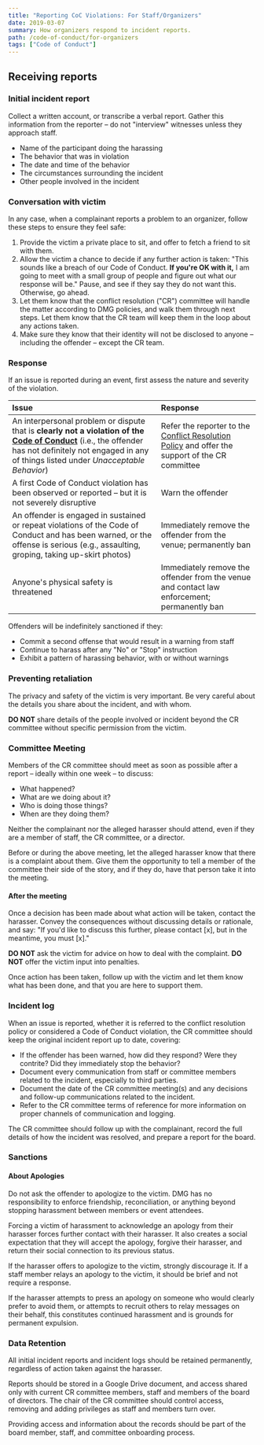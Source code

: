 ```yaml
---
title: "Reporting CoC Violations: For Staff/Organizers"
date: 2019-03-07
summary: How organizers respond to incident reports.
path: /code-of-conduct/for-organizers
tags: ["Code of Conduct"]
---
```


## Receiving reports

### Initial incident report

Collect a written account, or transcribe a verbal report. Gather this information from the reporter – do not "interview" witnesses unless they approach staff.

- Name of the participant doing the harassing
- The behavior that was in violation
- The date and time of the behavior
- The circumstances surrounding the incident
- Other people involved in the incident

### Conversation with victim

In any case, when a complainant reports a problem to an organizer, follow these steps to ensure they feel safe:

1. Provide the victim a private place to sit, and offer to fetch a friend to sit with them.
2. Allow the victim a chance to decide if any further action is taken: "This sounds like a breach of our Code of Conduct. **If you're OK with it,** I am going to meet with a small group of people and figure out what our response will be." Pause, and see if they say they do not want this. Otherwise, go ahead.
3. Let them know that the conflict resolution \("CR"\) committee will handle the matter according to DMG policies, and walk them through next steps. Let them know that the CR team will keep them in the loop about any actions taken.
4. Make sure they know that their identity will not be disclosed to anyone – including the offender – except the CR team.

### Response

If an issue is reported during an event, first assess the nature and severity of the violation.

| Issue                                                                                                                                                                                                                                                   | Response                                                                                                                                       |
| :------------------------------------------------------------------------------------------------------------------------------------------------------------------------------------------------------------------------------------------------------ | :--------------------------------------------------------------------------------------------------------------------------------------------- |
| An interpersonal problem or dispute that is **clearly not a violation of the** [**Code of Conduct**](https://manual.dmg.to/code-of-conduct) \(i.e., the offender has not definitely not engaged in any of things listed under _Unacceptable Behavior_\) | Refer the reporter to the [Conflict Resolution Policy](../../policies/conflict-resolution-policy.md) and offer the support of the CR committee |
| A first Code of Conduct violation has been observed or reported – but it is not severely disruptive                                                                                                                                                     | Warn the offender                                                                                                                              |
| An offender is engaged in sustained or repeat violations of the Code of Conduct and has been warned, or the offense is serious \(e.g., assaulting, groping, taking up-skirt photos\)                                                                    | Immediately remove the offender from the venue; permanently ban                                                                                |
| Anyone's physical safety is threatened                                                                                                                                                                                                                  | Immediately remove the offender from the venue and contact law enforcement; permanently ban                                                    |

Offenders will be indefinitely sanctioned if they:

- Commit a second offense that would result in a warning from staff
- Continue to harass after any "No" or "Stop" instruction
- Exhibit a pattern of harassing behavior, with or without warnings

### Preventing retaliation

The privacy and safety of the victim is very important. Be very careful about the details you share about the incident, and with whom.

**DO NOT** share details of the people involved or incident beyond the CR committee without specific permission from the victim.

### Committee Meeting

Members of the CR committee should meet as soon as possible after a report – ideally within one week – to discuss:

- What happened?
- What are we doing about it?
- Who is doing those things?
- When are they doing them?

Neither the complainant nor the alleged harasser should attend, even if they are a member of staff, the CR committee, or a director.

Before or during the above meeting, let the alleged harasser know that there is a complaint about them. Give them the opportunity to tell a member of the committee their side of the story, and if they do, have that person take it into the meeting.

#### After the meeting

Once a decision has been made about what action will be taken, contact the harasser. Convey the consequences without discussing details or rationale, and say: "If you'd like to discuss this further, please contact \[x\], but in the meantime, you must \[x\]."

**DO NOT** ask the victim for advice on how to deal with the complaint. **DO NOT** offer the victim input into penalties.

Once action has been taken, follow up with the victim and let them know what has been done, and that you are here to support them.

### Incident log

When an issue is reported, whether it is referred to the conflict resolution policy or considered a Code of Conduct violation, the CR committee should keep the original incident report up to date, covering:

- If the offender has been warned, how did they respond? Were they contrite? Did they immediately stop the behavior?
- Document every communication from staff or committee members related to the incident, especially to third parties.
- Document the date of the CR committee meeting\(s\) and any decisions and follow-up communications related to the incident.
- Refer to the CR committee terms of reference for more information on proper channels of communication and logging.

The CR committee should follow up with the complainant, record the full details of how the incident was resolved, and prepare a report for the board.

### Sanctions

#### About Apologies

Do not ask the offender to apologize to the victim. DMG has no responsibility to enforce friendship, reconciliation, or anything beyond stopping harassment between members or event attendees.

Forcing a victim of harassment to acknowledge an apology from their harasser forces further contact with their harasser. It also creates a social expectation that they will accept the apology, forgive their harasser, and return their social connection to its previous status.

If the harasser offers to apologize to the victim, strongly discourage it. If a staff member relays an apology to the victim, it should be brief and not require a response.

If the harasser attempts to press an apology on someone who would clearly prefer to avoid them, or attempts to recruit others to relay messages on their behalf, this constitutes continued harassment and is grounds for permanent expulsion.

### Data Retention

All initial incident reports and incident logs should be retained permanently, regardless of action taken against the harasser.

Reports should be stored in a Google Drive document, and access shared only with current CR committee members, staff and members of the board of directors. The chair of the CR committee should control access, removing and adding privileges as staff and members turn over.

Providing access and information about the records should be part of the board member, staff, and committee onboarding process.
